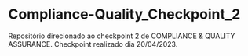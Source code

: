 # Compliance-Quality_Checkpoint_2
Repositório direcionado ao checkpoint 2 de COMPLIANCE &amp; QUALITY ASSURANCE.
Checkpoint realizado dia 20/04/2023.
